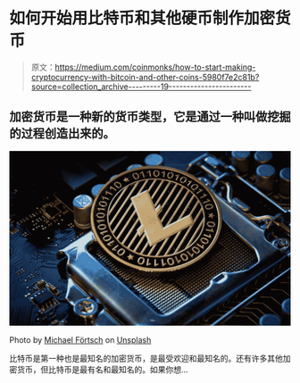 # 如何开始用比特币和其他硬币制作加密货币

> 原文：<https://medium.com/coinmonks/how-to-start-making-cryptocurrency-with-bitcoin-and-other-coins-5980f7e2c81b?source=collection_archive---------19----------------------->

## 加密货币是一种新的货币类型，它是通过一种叫做挖掘的过程创造出来的。

![](img/29ce71f1b77dff786327be753549a0c2.png)

Photo by [Michael Förtsch](https://unsplash.com/@michael_f?utm_source=medium&utm_medium=referral) on [Unsplash](https://unsplash.com?utm_source=medium&utm_medium=referral)

比特币是第一种也是最知名的加密货币，是最受欢迎和最知名的。还有许多其他加密货币，但比特币是最有名和最知名的。如果你想…